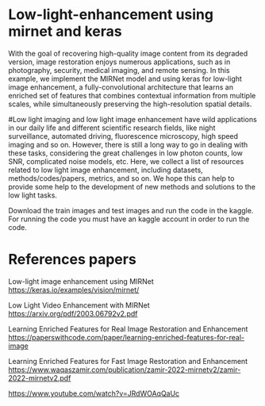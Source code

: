 # Low-light-enhancement using mirnet and keras
With the goal of recovering high-quality image content from its degraded version, image restoration enjoys numerous applications, such as in photography, security, medical imaging, and remote sensing. In this example, we implement the MIRNet model and using keras for low-light image enhancement, a fully-convolutional architecture that learns an enriched set of features that combines contextual information from multiple scales, while simultaneously preserving the high-resolution spatial details.

#Low light imaging and low light image enhancement have wild applications in our daily life and different scientific research fields, like night surveillance, automated driving, fluorescence microscopy, high speed imaging and so on. However, there is still a long way to go in dealing with these tasks, considering the great challenges in low photon counts, low SNR, complicated noise models, etc. Here, we collect a list of resources related to low light image enhancement, including datasets, methods/codes/papers, metrics, and so on. We hope this can help to provide some help to the development of new methods and solutions to the low light tasks.

Download the train images and test images and run the code in the kaggle. For running the code you must have an kaggle account in order to run the code.

# References papers

Low-light image enhancement using MIRNet https://keras.io/examples/vision/mirnet/

Low Light Video Enhancement with MIRNet https://arxiv.org/pdf/2003.06792v2.pdf

Learning Enriched Features for Real Image Restoration and Enhancement https://paperswithcode.com/paper/learning-enriched-features-for-real-image

Learning Enriched Features for Fast Image Restoration and Enhancement https://www.waqaszamir.com/publication/zamir-2022-mirnetv2/zamir-2022-mirnetv2.pdf

https://www.youtube.com/watch?v=JRdWOAqQaUc
